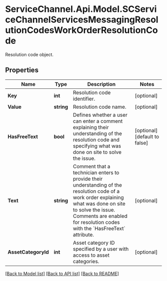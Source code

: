 # ServiceChannel.Api.Model.SCServiceChannelServicesMessagingResolutionCodesWorkOrderResolutionCode
Resolution code object.

## Properties

Name | Type | Description | Notes
------------ | ------------- | ------------- | -------------
**Key** | **int** | Resolution code identifier. | [optional] 
**Value** | **string** | Resolution code name. | [optional] 
**HasFreeText** | **bool** | Defines whether a user can enter a comment explaining their understanding of the resolution code and specifying what was done on site to solve the issue. | [optional] [default to false]
**Text** | **string** | Comment that a technician enters to provide their understanding of the resolution code of a work order explaining what was done on site to solve the issue.              Comments are enabled for resolution codes with the &#x60;HasFreeText&#x60; attribute. | [optional] 
**AssetCategoryId** | **int** | Asset category ID specified by a user with access to asset categories. | [optional] 

[[Back to Model list]](../README.md#documentation-for-models) [[Back to API list]](../README.md#documentation-for-api-endpoints) [[Back to README]](../README.md)

